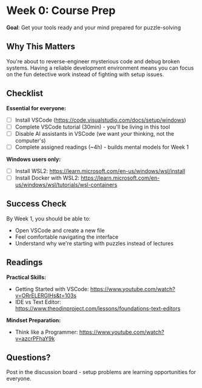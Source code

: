 # Week 0: Course Prep
**Goal**: Get your tools ready and your mind prepared for puzzle-solving

## Why This Matters
You're about to reverse-engineer mysterious code and debug broken systems. Having a reliable development environment means you can focus on the fun detective work instead of fighting with setup issues.

## Checklist

**Essential for everyone:**
- [ ] Install VSCode (https://code.visualstudio.com/docs/setup/windows)
- [ ] Complete VSCode tutorial (30min) - you'll be living in this tool
- [ ] Disable AI assistants in VSCode (we want *your* thinking, not the computer's)
- [ ] Complete assigned readings (~4h) - builds mental models for Week 1

**Windows users only:**
- [ ] Install WSL2: https://learn.microsoft.com/en-us/windows/wsl/install
- [ ] Install Docker with WSL2: https://learn.microsoft.com/en-us/windows/wsl/tutorials/wsl-containers

## Success Check
By Week 1, you should be able to:
- Open VSCode and create a new file
- Feel comfortable navigating the interface
- Understand why we're starting with puzzles instead of lectures

## Readings
**Practical Skills:**
- Getting Started with VSCode: https://www.youtube.com/watch?v=ORrELERGIHs&t=103s
- IDE vs Text Editor: https://www.theodinproject.com/lessons/foundations-text-editors

**Mindset Preparation:**
- Think like a Programmer: https://www.youtube.com/watch?v=azcrPFhaY9k

## Questions?
Post in the discussion board - setup problems are learning opportunities for everyone.
